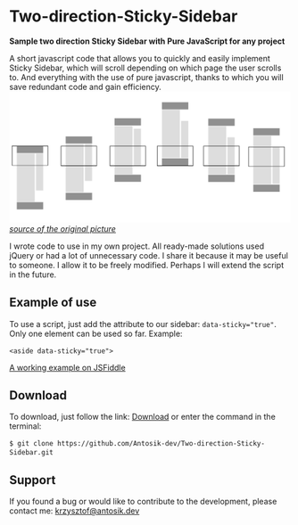 
# Two-direction-Sticky-Sidebar
**Sample two direction Sticky Sidebar with Pure JavaScript for any project**

A short javascript code that allows you to quickly and easily implement Sticky Sidebar, which will scroll depending on which page the user scrolls to. And everything with the use of pure javascript, thanks to which you will save redundant code and gain efficiency.
![enter image description here](https://github.com/Antosik-dev/Two-direction-Sticky-Sidebar/blob/main/sticky-sidebar.png?raw=true)
*[source of the original picture](https://abouolia.github.io/sticky-sidebar/)*

I wrote code to use in my own project. All ready-made solutions used jQuery or had a lot of unnecessary code.
I share it because it may be useful to someone. I allow it to be freely modified. Perhaps I will extend the script in the future.
## Example of use
To use a script, just add the attribute to our sidebar: `data-sticky="true"`.  Only one element can be used so far. 
Example:

    <aside data-sticky="true">
[A working example on JSFiddle](https://jsfiddle.net/antosik/71w2tg8c/55/)

## Download
To download, just follow the link:
[Download](https://github.com/Antosik-dev/Two-direction-Sticky-Sidebar/archive/main.zip)
or enter the command in the terminal:

    $ git clone https://github.com/Antosik-dev/Two-direction-Sticky-Sidebar.git
    
## Support

If you found a bug or would like to contribute to the development, please contact me:
[krzysztof@antosik.dev](mailto:krzysztof@antosik.dev)
